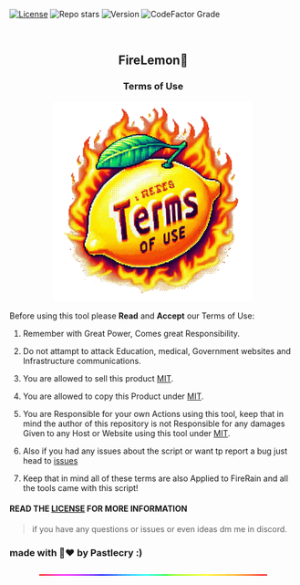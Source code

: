 [![License](https://img.shields.io/github/license/Pastlecry/FireLemon?style=for-the-badge&color=orange)](/LICENSE)
![Repo stars](https://img.shields.io/github/stars/Pastlecry/FireLemon?style=for-the-badge&color=orange)
![Version](https://img.shields.io/github/v/release/Pastlecry/FireLemon?display_name=tag&style=for-the-badge&color=orange)
![CodeFactor Grade](https://img.shields.io/codefactor/grade/github/Pastlecry/FireLemon?style=for-the-badge&color=orange)

<br/>
<p align="center">
  <h2 align="center">FireLemon🍋</h2>
  <h3 align="center">Terms of Use</h3>

  <p align="center">
    <img src="images\OIG3 (1)_resize2.png" alt="FireLemon Logo ">
  </p>
</p>

Before using this tool please **Read** and **Accept** our Terms of Use:

1. Remember with Great Power, Comes great Responsibility.

2. Do not attampt to attack Education, medical, Government websites and Infrastructure communications.

3. You are allowed to sell this product [MIT](/LICENSE).

4. You are allowed to copy this Product under [MIT](/LICENSE).

5. You are Responsible for your own Actions using this tool, keep that in mind the author of this repository is not Responsible for any damages Given to any Host or Website using this tool under [MIT](/LICENSE).

6. Also if you had any issues about the script or want tp report a bug just head to [issues](https://github.com/Pastlecry/FireLemon/issues)

7. Keep that in mind all of these terms are also Applied to FireRain and all the tools came with this script!

#### READ THE [LICENSE](/LICENSE) FOR MORE INFORMATION

> if you have any questions or issues or even ideas dm me in discord.

### made with 🍋❤️ by Pastlecry :) 

<p align="center">
    <img src="images\2022-06-06 12.24.gif" alt="Rainbow GIF">
</p>

